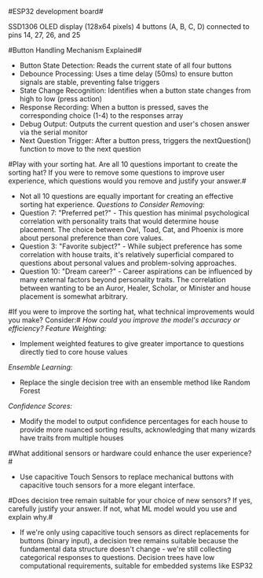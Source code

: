 
#ESP32 development board#

SSD1306 OLED display (128x64 pixels)
4 buttons (A, B, C, D) connected to pins 14, 27, 26, and 25

#Button Handling Mechanism Explained#
- Button State Detection: Reads the current state of all four buttons
- Debounce Processing: Uses a time delay (50ms) to ensure button signals are stable, preventing false triggers
- State Change Recognition: Identifies when a button state changes from high to low (press action)
- Response Recording: When a button is pressed, saves the corresponding choice (1-4) to the responses array
- Debug Output: Outputs the current question and user's chosen answer via the serial monitor
- Next Question Trigger: After a button press, triggers the nextQuestion() function to move to the next question

#Play with your sorting hat. Are all 10 questions important to create the sorting hat? If you were to remove some questions to improve user experience, which questions would you remove and justify your answer.#
- Not all 10 questions are equally important for creating an effective sorting hat experience. 
*Questions to Consider Removing:*
- Question 7: "Preferred pet?" - This question has minimal psychological correlation with personality traits that would determine house placement. The choice between Owl, Toad, Cat, and Phoenix is more about personal preference than core values.
- Question 3: "Favorite subject?" - While subject preference has some correlation with house traits, it's relatively superficial compared to questions about personal values and problem-solving approaches.
- Question 10: "Dream career?" - Career aspirations can be influenced by many external factors beyond personality traits. The correlation between wanting to be an Auror, Healer, Scholar, or Minister and house placement is somewhat arbitrary.

#If you were to improve the sorting hat, what technical improvements would you make? Consider:#
*How could you improve the model's accuracy or efficiency?*
*Feature Weighting:*
- Implement weighted features to give greater importance to questions directly tied to core house values

*Ensemble Learning:*
- Replace the single decision tree with an ensemble method like Random Forest

*Confidence Scores:*
- Modify the model to output confidence percentages for each house to provide more nuanced sorting results, acknowledging that many wizards have traits from multiple houses

#What additional sensors or hardware could enhance the user experience?#
- Use capacitive Touch Sensors to replace mechanical buttons with capacitive touch sensors for a more elegant interface.

#Does decision tree remain suitable for your choice of new sensors? If yes, carefully justify your answer. If not, what ML model would you use and explain why.#

- If we're only using capacitive touch sensors as direct replacements for buttons (binary input), a decision tree remains suitable because the fundamental data structure doesn't change - we're still collecting categorical responses to questions.
Decision trees have low computational requirements, suitable for embedded systems like ESP32

